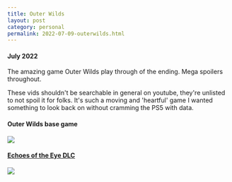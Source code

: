 ```yaml
---
title: Outer Wilds 
layout: post
category: personal
permalink: 2022-07-09-outerwilds.html
---
```


#### July 2022

The amazing game Outer Wilds play through of the ending. Mega spoilers throughout.

These vids shouldn't be searchable in general on youtube, they're unlisted to not spoil it for folks. It's such a moving and 'heartful' game I wanted something to look back on without cramming the PS5 with data.

#### Outer Wilds base game
<a href="https://youtu.be/3MH65oD8ViQ"><img src="{{ site.baseurl }}/assets/images/games/outer-wilds.jpg" />

#### Echoes of the Eye DLC
<a href="https://youtu.be/iS_kRB7rlE0"><img src="{{ site.baseurl }}/assets/images/games/echoes-of-the-eye.jpg" />
